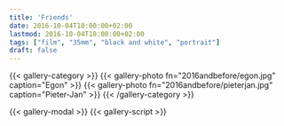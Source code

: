 ```yaml
---
title: 'Friends'
date: 2016-10-04T10:00:00+02:00
lastmod: 2016-10-04T10:00:00+02:00
tags: ["film", "35mm", "black and white", "portrait"]
draft: false
---
```

{{< gallery-category >}}
    {{< gallery-photo fn="2016andbefore/egon.jpg" caption="Egon" >}}
    {{< gallery-photo fn="2016andbefore/pieterjan.jpg" caption="Pieter-Jan" >}}
{{< /gallery-category >}}

{{< gallery-modal >}}
{{< gallery-script >}}
<!--more-->

